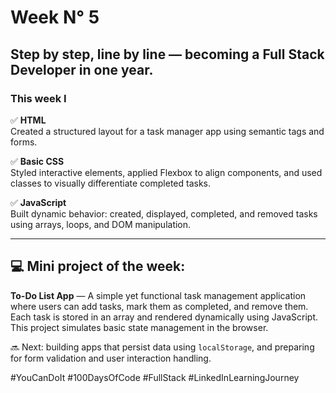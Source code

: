 # Week N° 5

## Step by step, line by line — becoming a Full Stack Developer in one year.

### This week I

✅ **HTML**  
Created a structured layout for a task manager app using semantic tags and forms.

✅ **Basic CSS**  
Styled interactive elements, applied Flexbox to align components, and used classes to visually differentiate completed tasks.

✅ **JavaScript**  
Built dynamic behavior: created, displayed, completed, and removed tasks using arrays, loops, and DOM manipulation.

---

## 💻 Mini project of the week:  
**To-Do List App** — A simple yet functional task management application where users can add tasks, mark them as completed, and remove them. Each task is stored in an array and rendered dynamically using JavaScript. This project simulates basic state management in the browser.

🔜 Next: building apps that persist data using `localStorage`, and preparing for form validation and user interaction handling.

#YouCanDoIt #100DaysOfCode #FullStack #LinkedInLearningJourney